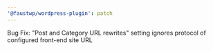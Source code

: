 ```yaml
---
'@faustwp/wordpress-plugin': patch
---
```


Bug Fix: "Post and Category URL rewrites" setting ignores protocol of configured front-end site URL
